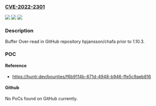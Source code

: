 ### [CVE-2022-2301](https://cve.mitre.org/cgi-bin/cvename.cgi?name=CVE-2022-2301)
![](https://img.shields.io/static/v1?label=Product&message=hpjansson%2Fchafa&color=blue)
![](https://img.shields.io/static/v1?label=Version&message=n%2Fa&color=blue)
![](https://img.shields.io/static/v1?label=Vulnerability&message=CWE-126%20Buffer%20Over-read&color=brighgreen)

### Description

Buffer Over-read in GitHub repository hpjansson/chafa prior to 1.10.3.

### POC

#### Reference
- https://huntr.dev/bounties/f6b9114b-671d-4948-b946-ffe5c9aeb816

#### Github
No PoCs found on GitHub currently.

